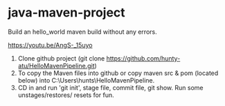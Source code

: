 # java-maven-project

Build an hello_world maven build without any errors.

https://youtu.be/AngS-_15uyo

1. Clone github project (git clone https://github.com/hunty-atu/HelloMavenPipeline.git)
2. To copy the Maven files into github or copy maven src & pom (located below) into C:\Users\hunts\HelloMavenPipeline.
3. CD in and run 'git init', stage file, commit file, git show. Run some unstages/restores/ resets for fun.
